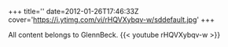 +++
title=''
date=2012-01-26T17:46:33Z
cover='https://i.ytimg.com/vi/rHQVXybqv-w/sddefault.jpg'
+++

All content belongs to GlennBeck.
{{< youtube rHQVXybqv-w >}}
